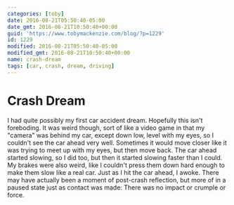 ```yaml
---
categories: [toby]
date: 2016-08-21T05:50:40-05:00
date_gmt: 2016-08-21T10:50:40+00:00
guid: 'https://www.tobymackenzie.com/blog/?p=1229'
id: 1229
modified: 2016-08-21T05:50:40-05:00
modified_gmt: 2016-08-21T10:50:40+00:00
name: crash-dream
tags: [car, crash, dream, driving]
---
```


Crash Dream
===========

I had quite possibly my first car accident dream.  Hopefully this isn't foreboding.  It was weird though, sort of like a video game in that my "camera" was behind my car, except down low, level with my eyes, so I couldn't see the car ahead very well.  Sometimes it would move closer like it was trying to meet up with my eyes, but then move back.  The car ahead started slowing, so I did too, but then it started slowing faster than I could.  My brakes were also weird, like I couldn't press them down hard enough to make them slow like a real car.  Just as I hit the car ahead, I awoke.  There may have actually been a moment of post-crash reflection, but more of in a paused state just as contact was made:  There was no impact or crumple or force.
